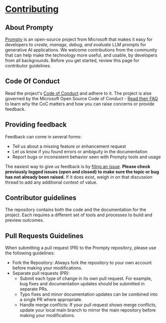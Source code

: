 # [Contributing](https://www.prompty.ai/docs/contributing) 

## About Prompty
[Prompty](https://github.com/microsoft/prompty) is an open-source project from Microsoft that makes it easy for developers to _create, manage, debug, and evaluate_ LLM prompts for generative AI applications. We welcome contributions from the community that can help make the technology more useful, and usable, by developers from all backgrounds. Before you get started, review this page for contributor guidelines.

## Code Of Conduct
Read the project's [Code of Conduct](https://github.com/microsoft/prompty/blob/main/CODE_OF_CONDUCT.md) and adhere to it. The project is alse governed by the Microsoft Open Source Code of Conduct - [Read their FAQ](https://opensource.microsoft.com/codeofconduct/faq/) to learn why the CoC matters and how you can raise concerns or provide feedback.

## Providing feedback

Feedback can come in several forms:
 - Tell us about a missing feature or enhancement request
 - Let us know if you found errors or ambiguity in the documentation
 - Report bugs or inconsistent behavior seen with Prompty tools and usage

The easiest way to give us feedback is by [filing an issue](https://github.com/microsoft/prompty/issues/new). **Please check previously logged issues (open and closed) to make sure the topic or bug has not already been raised.** If it does exist, weigh in on that discussion thread to add any additional context of value.

## Contributor guidelines
The repository contains both the code and the documentation for the project. Each requires a different set of tools and processes to build and preview outcomes. 

## Pull Requests Guidelines
When submitting a pull request (PR) to the Prompty repository, please use the following guidelines:

- Fork the Repository: Always fork the repository to your own account before making your modifications.
- Separate pull requests (PR):
  - Submit each type of change in its own pull request. For example, bug fixes and documentation updates should be submitted in separate PRs.
  - Typo fixes and minor documentation updates can be combined into a single PR where appropriate.
  - Handle merge conflicts: If your pull request shows merge conflicts, update your local main branch to mirror the main repository before making your modifications.